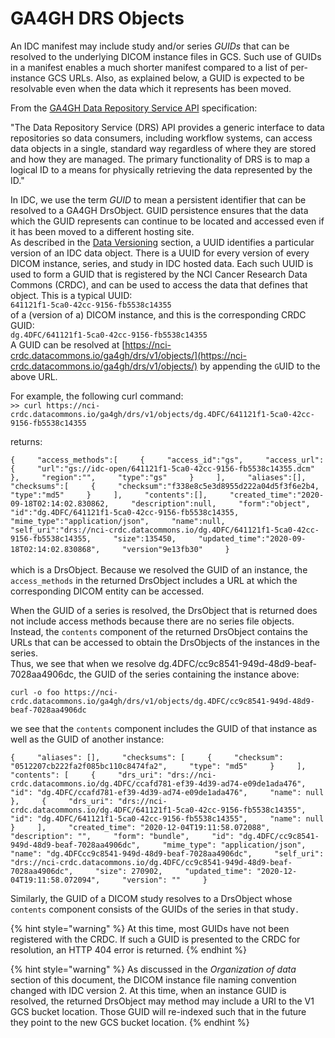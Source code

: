# GA4GH DRS Objects

An IDC manifest may include study and/or series _GUIDs_ that can be resolved to the underlying DICOM instance files in GCS. Such use of GUIDs in a manifest enables a much shorter manifest compared to a list of per-instance GCS URLs. Also, as explained below, a GUID is expected to be resolvable even when the data which it represents has been moved.

From the [GA4GH Data Repository Service API](https://github.com/ImagingDataCommons/IDC-Docs-dev/tree/04e03a8f3bbb167cd40c78feaa9de4b7027b7f1d/data-repository-service-schemas/preview/release/drs-1.1.0/docs/README.md) specification:

"The Data Repository Service \(DRS\) API provides a generic interface to data repositories so data consumers, including workflow systems, can access data objects in a single, standard way regardless of where they are stored and how they are managed. The primary functionality of DRS is to map a logical ID to a means for physically retrieving the data represented by the ID."

In IDC, we use the term _GUID_ to mean a persistent identifier that can be resolved to a GA4GH DrsObject. GUID persistence ensures that the data which the GUID represents can continue to be located and accessed even if it has been moved to a different hosting site.  
As described in the [Data Versioning](data-versioning.md) section, a UUID identifies a particular version of an IDC data object. There is a UUID for every version of every DICOM instance, series, and study in IDC hosted data. Each such UUID is used to form a GUID that is registered by the NCI Cancer Research Data Commons \(CRDC\), and can be used to access the data that defines that object. This is a typical UUID:  
`641121f1-5ca0-42cc-9156-fb5538c14355`  
of a \(version of a\) DICOM instance, and this is the corresponding CRDC GUID:  
`dg.4DFC/641121f1-5ca0-42cc-9156-fb5538c14355`  
A GUID can be resolved at [https://nci-crdc.datacommons.io/ga4gh/drs/v1/objects/](https://nci-crdc.datacommons.io/ga4gh/drs/v1/objects/) by appending the `G`UID to the above URL.

For example, the following curl command:  
`>> curl https://nci-crdc.datacommons.io/ga4gh/drs/v1/objects/dg.4DFC/641121f1-5ca0-42cc-9156-fb5538c14355`

returns:

`{    
"access_methods":[    
{    
"access_id":"gs",    
"access_url":{    
"url":"gs://idc-open/641121f1-5ca0-42cc-9156-fb5538c14355.dcm"    
},    
"region":"",    
"type":"gs"    
}    
],    
"aliases":[],    
"checksums":[    
{    
"checksum":"f338e8c5e3d8955d222a04d5f3f6e2b4,    
"type":"md5"    
}    
],    
"contents":[],    
"created_time":"2020-09-18T02:14:02.830862,    
"description":null,    
"form":"object",    
"id":"dg.4DFC/641121f1-5ca0-42cc-9156-fb5538c14355,    
"mime_type":"application/json",    
"name":null,    
"self_uri":"drs://nci-crdc.datacommons.io/dg.4DFC/641121f1-5ca0-42cc-9156-fb5538c14355,    
"size":135450,    
"updated_time":"2020-09-18T02:14:02.830868",    
"version"9e13fb30"    
}`[    
](https://nci-crdc.datacommons.io/ga4gh/drs/v1/objects/)  
which is a DrsObject. Because we resolved the GUID of an instance, the `access_methods` in the returned DrsObject includes a URL at which the corresponding DICOM entity can be accessed.

When the GUID of a series is resolved, the DrsObject that is returned does not include access methods because there are no series file objects. Instead, the `contents` component of the returned DrsObject contains the URLs that can be accessed to obtain the DrsObjects of the instances in the series.  
Thus, we see that when we resolve dg.4DFC/cc9c8541-949d-48d9-beaf-7028aa4906dc, the GUID of the series containing the instance above:

`curl -o foo https://nci-crdc.datacommons.io/ga4gh/drs/v1/objects/dg.4DFC/cc9c8541-949d-48d9-beaf-7028aa4906dc`

we see that the `contents` component includes the GUID of that instance as well as the GUID of another instance:

`{    
"aliases": [],    
"checksums": [    
{    
"checksum": "0512207cb222fa2f085bc110c8474fa2",    
"type": "md5"    
}    
],    
"contents": [    
{    
"drs_uri": "drs://nci-crdc.datacommons.io/dg.4DFC/ccafd781-ef39-4d39-ad74-e09de1ada476",    
"id": "dg.4DFC/ccafd781-ef39-4d39-ad74-e09de1ada476",    
"name": null    
},    
{    
"drs_uri": "drs://nci-crdc.datacommons.io/dg.4DFC/641121f1-5ca0-42cc-9156-fb5538c14355",    
"id": "dg.4DFC/641121f1-5ca0-42cc-9156-fb5538c14355",    
"name": null    
}    
],    
"created_time": "2020-12-04T19:11:58.072088",    
"description": "",    
"form": "bundle",    
"id": "dg.4DFC/cc9c8541-949d-48d9-beaf-7028aa4906dc",    
"mime_type": "application/json",    
"name": "dg.4DFCcc9c8541-949d-48d9-beaf-7028aa4906dc",    
"self_uri": "drs://nci-crdc.datacommons.io/dg.4DFC/cc9c8541-949d-48d9-beaf-7028aa4906dc",    
"size": 270902,    
"updated_time": "2020-12-04T19:11:58.072094",    
"version": ""    
}`

Similarly, the GUID of a DICOM study resolves to a DrsObject whose `contents` component consists of the GUIDs of the series in that study`.`

{% hint style="warning" %}
At this time, most GUIDs have not been registered with the CRDC. If such a GUID is presented to the CRDC for resolution, an HTTP 404 error is returned.
{% endhint %}

{% hint style="warning" %}
As discussed in the _Organization of data_ section of this document, the DICOM instance file naming convention changed with IDC version 2. At this time, when an instance GUID is resolved, the returned DrsObject may method may include a URI to the V1 GCS bucket location. Those GUID will re-indexed such that in the future they point to the new GCS bucket location.
{% endhint %}

